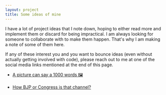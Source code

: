 ```yaml
---
layout: project
title: Some ideas of mine
---
```


I have a lot of project ideas that I note down, hoping to either read more and implement them or discard for being impractical. I am always looking for someone to collaborate with to make them happen. That's why I am making a note of some of them here. 

If any of these interest you and you want to bounce ideas (even without actually getting involved with code), please reach out to me at one of the social media links mentioned at the end of this page.

* [A picture can say a 1000 words 🖼](picture1000words.html)<br><br>
* [How BJP or Congress is that channel?](media_polarisation.html)<br><br>

